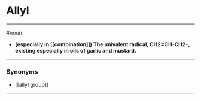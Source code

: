 # Allyl
---
#noun
- **(especially in [[combination]]) The univalent radical, CH2=CH-CH2-, existing especially in oils of garlic and mustard.**
---
### Synonyms
- [[allyl group]]
---

